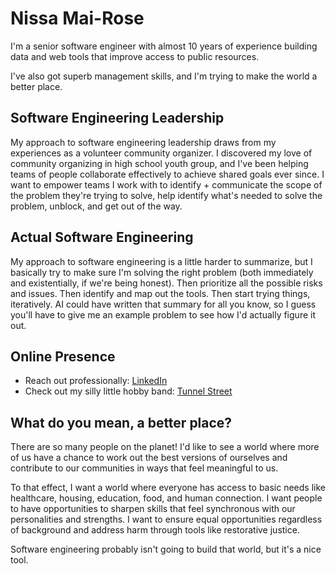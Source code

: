 
# Nissa Mai-Rose

I'm a senior software engineer with almost 10 years of experience building data and web tools that improve access to public resources.

I've also got superb management skills, and I'm trying to make the world a better place.

## Software Engineering Leadership

My approach to software engineering leadership draws from my experiences as a volunteer community organizer. I discovered my love of community organizing in high school youth group, and I've been helping teams of people collaborate effectively to achieve shared goals ever since. I want to empower teams I work with to identify + communicate the scope of the problem they're trying to solve, help identify what's needed to solve the problem, unblock, and get out of the way.

## Actual Software Engineering

My approach to software engineering is a little harder to summarize, but I basically try to make sure I'm solving the right problem (both immediately and existentially, if we're being honest). Then prioritize all the possible risks and issues. Then identify and map out the tools. Then start trying things, iteratively. AI could have written that summary for all you know, so I guess you'll have to give me an example problem to see how I'd actually figure it out.

## Online Presence

- Reach out professionally: [LinkedIn](https://www.linkedin.com/in/nissamai/)
- Check out my silly little hobby band: [Tunnel Street](https://tunnelstreet.bandcamp.com/)

## What do you mean, a better place?

There are so many people on the planet! I'd like to see a world where more of us have a chance to work out the best versions of ourselves and contribute to our communities in ways that feel meaningful to us.

To that effect, I want a world where everyone has access to basic needs like healthcare, housing, education, food, and human connection. I want people to have opportunities to sharpen skills that feel synchronous with our personalities and strengths. I want to ensure equal opportunities regardless of background and address harm through tools like restorative justice.

Software engineering probably isn't going to build that world, but it's a nice tool.

